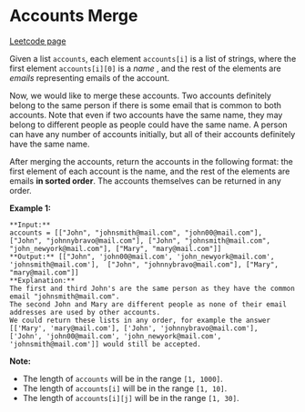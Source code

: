 # Accounts Merge
[Leetcode page](https://leetcode.com/problems/accounts-merge/description)

Given a list `accounts`, each element `accounts[i]` is a list of strings,
where the first element `accounts[i][0]` is a _name_ , and the rest of the
elements are _emails_ representing emails of the account.

Now, we would like to merge these accounts. Two accounts definitely belong to
the same person if there is some email that is common to both accounts. Note
that even if two accounts have the same name, they may belong to different
people as people could have the same name. A person can have any number of
accounts initially, but all of their accounts definitely have the same name.

After merging the accounts, return the accounts in the following format: the
first element of each account is the name, and the rest of the elements are
emails **in sorted order**. The accounts themselves can be returned in any
order.

**Example 1:**  

    
    
    **Input:** 
    accounts = [["John", "johnsmith@mail.com", "john00@mail.com"], ["John", "johnnybravo@mail.com"], ["John", "johnsmith@mail.com", "john_newyork@mail.com"], ["Mary", "mary@mail.com"]]
    **Output:** [["John", 'john00@mail.com', 'john_newyork@mail.com', 'johnsmith@mail.com'],  ["John", "johnnybravo@mail.com"], ["Mary", "mary@mail.com"]]
    **Explanation:** 
    The first and third John's are the same person as they have the common email "johnsmith@mail.com".
    The second John and Mary are different people as none of their email addresses are used by other accounts.
    We could return these lists in any order, for example the answer [['Mary', 'mary@mail.com'], ['John', 'johnnybravo@mail.com'], 
    ['John', 'john00@mail.com', 'john_newyork@mail.com', 'johnsmith@mail.com']] would still be accepted.
    

**Note:**

* The length of `accounts` will be in the range `[1, 1000]`.
* The length of `accounts[i]` will be in the range `[1, 10]`.
* The length of `accounts[i][j]` will be in the range `[1, 30]`.

